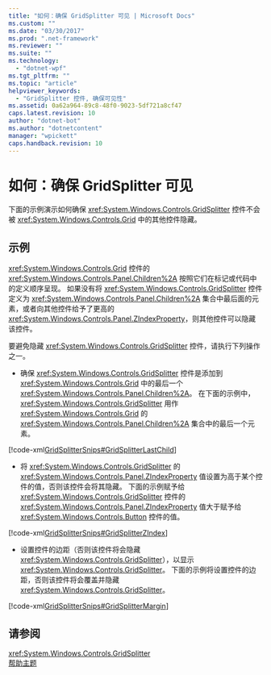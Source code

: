 ```yaml
---
title: "如何：确保 GridSplitter 可见 | Microsoft Docs"
ms.custom: ""
ms.date: "03/30/2017"
ms.prod: ".net-framework"
ms.reviewer: ""
ms.suite: ""
ms.technology: 
  - "dotnet-wpf"
ms.tgt_pltfrm: ""
ms.topic: "article"
helpviewer_keywords: 
  - "GridSplitter 控件, 确保可见性"
ms.assetid: 0a62a964-89c8-48f0-9023-5df721a8cf47
caps.latest.revision: 10
author: "dotnet-bot"
ms.author: "dotnetcontent"
manager: "wpickett"
caps.handback.revision: 10
---
```

# 如何：确保 GridSplitter 可见
下面的示例演示如何确保 <xref:System.Windows.Controls.GridSplitter> 控件不会被 <xref:System.Windows.Controls.Grid> 中的其他控件隐藏。  
  
## 示例  
 <xref:System.Windows.Controls.Grid> 控件的 <xref:System.Windows.Controls.Panel.Children%2A> 按照它们在标记或代码中的定义顺序呈现。  如果没有将 <xref:System.Windows.Controls.GridSplitter> 控件定义为 <xref:System.Windows.Controls.Panel.Children%2A> 集合中最后面的元素，或者向其他控件给予了更高的 <xref:System.Windows.Controls.Panel.ZIndexProperty>，则其他控件可以隐藏该控件。  
  
 要避免隐藏 <xref:System.Windows.Controls.GridSplitter> 控件，请执行下列操作之一。  
  
-   确保 <xref:System.Windows.Controls.GridSplitter> 控件是添加到 <xref:System.Windows.Controls.Grid> 中的最后一个 <xref:System.Windows.Controls.Panel.Children%2A>。  在下面的示例中，<xref:System.Windows.Controls.GridSplitter> 用作 <xref:System.Windows.Controls.Grid> 的 <xref:System.Windows.Controls.Panel.Children%2A> 集合中的最后一个元素。  
  
 [!code-xml[GridSplitterSnips#GridSplitterLastChild](../../../../samples/snippets/csharp/VS_Snippets_Wpf/GridSplitterSnips/CSharp/Window1.xaml#gridsplitterlastchild)]  
  
-   将 <xref:System.Windows.Controls.GridSplitter> 的 <xref:System.Windows.Controls.Panel.ZIndexProperty> 值设置为高于某个控件的值，否则该控件会将其隐藏。  下面的示例赋予给 <xref:System.Windows.Controls.GridSplitter> 控件的 <xref:System.Windows.Controls.Panel.ZIndexProperty> 值大于赋予给 <xref:System.Windows.Controls.Button> 控件的值。  
  
 [!code-xml[GridSplitterSnips#GridSplitterZIndex](../../../../samples/snippets/csharp/VS_Snippets_Wpf/GridSplitterSnips/CSharp/Window1.xaml#gridsplitterzindex)]  
  
-   设置控件的边距（否则该控件将会隐藏 <xref:System.Windows.Controls.GridSplitter>），以显示 <xref:System.Windows.Controls.GridSplitter>。  下面的示例将设置控件的边距，否则该控件将会覆盖并隐藏 <xref:System.Windows.Controls.GridSplitter>。  
  
 [!code-xml[GridSplitterSnips#GridSplitterMargin](../../../../samples/snippets/csharp/VS_Snippets_Wpf/GridSplitterSnips/CSharp/Window1.xaml#gridsplittermargin)]  
  
## 请参阅  
 <xref:System.Windows.Controls.GridSplitter>   
 [帮助主题](../../../../docs/framework/wpf/controls/gridsplitter-how-to-topics.md)